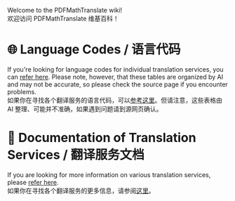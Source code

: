 Welcome to the PDFMathTranslate wiki!  
欢迎访问 PDFMathTranslate 维基百科！

# 🌐 Language Codes / 语言代码
If you're looking for language codes for individual translation services, you can [refer here](https://github.com/Byaidu/PDFMathTranslate/wiki/Language-Codes----%E8%AF%AD%E8%A8%80%E4%BB%A3%E7%A0%81). Please note, however, that these tables are organized by AI and may not be accurate, so please check the source page if you encounter problems.  
如果你在寻找各个翻译服务的语言代码，可以[参考这里](https://github.com/Byaidu/PDFMathTranslate/wiki/Language-Codes----%E8%AF%AD%E8%A8%80%E4%BB%A3%E7%A0%81)。但请注意，这些表格由 AI 整理、可能并不准确，如果遇到问题请到源网页确认。

# 📄 Documentation of Translation Services / 翻译服务文档
If you are looking for more information on various translation services, please [refer here](https://github.com/Byaidu/PDFMathTranslate/wiki/Documentation-of-Translation-Services----%E7%BF%BB%E8%AF%91%E6%9C%8D%E5%8A%A1%E6%96%87%E6%A1%A3).  
如果你在寻找各个翻译服务的更多信息，请参阅[这里](https://github.com/Byaidu/PDFMathTranslate/wiki/Documentation-of-Translation-Services----%E7%BF%BB%E8%AF%91%E6%9C%8D%E5%8A%A1%E6%96%87%E6%A1%A3)。
